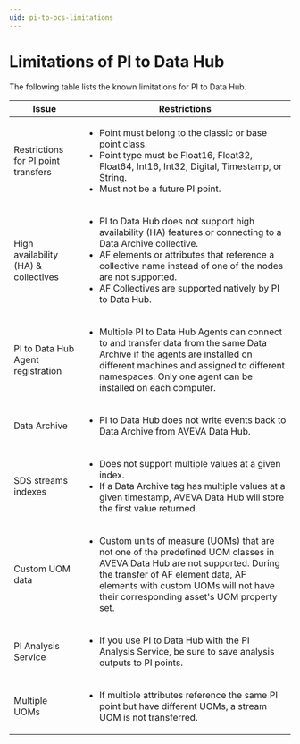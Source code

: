 ```yaml
---
uid: pi-to-ocs-limitations
---
```


# Limitations of PI to Data Hub

The following table lists the known limitations for PI to Data Hub.

| Issue | Restrictions | 
| ------------- | ----------------- | 
| Restrictions for PI point transfers | <ul><li>Point must belong to the classic or base point class.</li><li>Point type must be Float16, Float32, Float64, Int16, Int32, Digital, Timestamp, or String.</li><li>Must not be a future PI point.</li></ul> |
| High availability (HA) & collectives | <ul><li>PI to Data Hub does not support high availability (HA) features or connecting to a Data Archive collective.</li><li> AF elements or attributes that reference a collective name instead of one of the nodes are not supported.</li><li> AF Collectives are supported natively by PI to Data Hub.</li></ul> |
| PI to Data Hub Agent registration | <ul><li>Multiple PI to Data Hub Agents can connect to and transfer data from the same Data Archive if the agents are installed on different machines and assigned to different namespaces. Only one agent can be installed on each computer.</li></ul> |
| Data Archive | <ul><li>PI to Data Hub does not write events back to Data Archive from AVEVA Data Hub.</li></ul> |
| SDS streams indexes | <ul><li>Does not support multiple values at a given index.</li><li>If a Data Archive tag has multiple values at a given timestamp, AVEVA Data Hub will store the first value returned.</li></ul> |
| Custom UOM data | <ul><li>Custom units of measure (UOMs) that are not one of the predefined UOM classes in AVEVA Data Hub are not supported. During the transfer of AF element data, AF elements with custom UOMs will not have their corresponding asset's UOM property set.</li></ul> |
| PI Analysis Service | <ul><li>If you use PI to Data Hub with the PI Analysis Service, be sure to save analysis outputs to PI points.</li></ul> |
| Multiple UOMs | <ul><li>If multiple attributes reference the same PI point but have different UOMs, a stream UOM is not transferred.</li></ul> |

